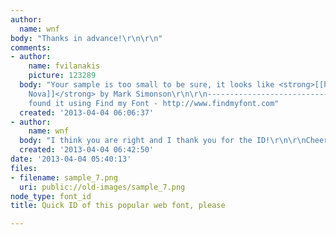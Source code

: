 ```yaml
---
author:
  name: wnf
body: "Thanks in advance!\r\n\r\n"
comments:
- author:
    name: fvilanakis
    picture: 123289
  body: "Your sample is too small to be sure, it looks like <strong>[[http://www.myfonts.com/fonts/marksimonson/proxima-nova/|Proxima
    Nova]]</strong> by Mark Simonson\r\n\r\n-----------------------------------------------\r\nI
    found it using Find my Font - http://www.findmyfont.com"
  created: '2013-04-04 06:06:37'
- author:
    name: wnf
  body: "I think you are right and I thank you for the ID!\r\n\r\nCheers\r\n\r\nwnf"
  created: '2013-04-04 06:42:50'
date: '2013-04-04 05:40:13'
files:
- filename: sample_7.png
  uri: public://old-images/sample_7.png
node_type: font_id
title: Quick ID of this popular web font, please

---
```

